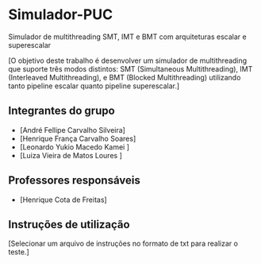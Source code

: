 # Simulador-PUC
Simulador de multithreading SMT, IMT e BMT com arquiteturas escalar e superescalar

[O objetivo deste trabalho é desenvolver um simulador de multithreading que suporte três modos distintos: 
SMT (Simultaneous Multithreading), IMT (Interleaved Multithreading), e BMT (Blocked Multithreading) utilizando tanto pipeline escalar quanto
pipeline superescalar.]

## Integrantes do grupo

* [André Fellipe Carvalho Silveira]
* [Henrique França Carvalho Soares]
* [Leonardo Yukio Macedo Kamei ]
* [Luiza Vieira de Matos Loures ]

## Professores responsáveis

* [Henrique Cota de Freitas]

## Instruções de utilização

[Selecionar um arquivo de instruções no formato de txt para realizar o teste.]
